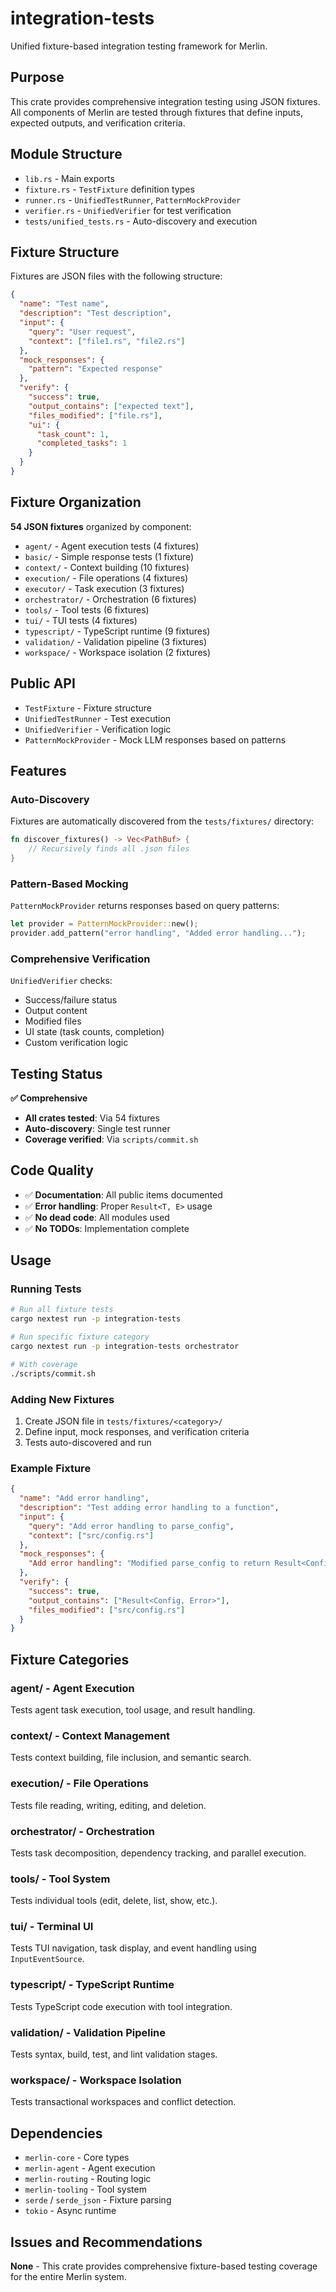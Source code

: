 # integration-tests

Unified fixture-based integration testing framework for Merlin.

## Purpose

This crate provides comprehensive integration testing using JSON fixtures. All components of Merlin are tested through fixtures that define inputs, expected outputs, and verification criteria.

## Module Structure

- `lib.rs` - Main exports
- `fixture.rs` - `TestFixture` definition types
- `runner.rs` - `UnifiedTestRunner`, `PatternMockProvider`
- `verifier.rs` - `UnifiedVerifier` for test verification
- `tests/unified_tests.rs` - Auto-discovery and execution

## Fixture Structure

Fixtures are JSON files with the following structure:

```json
{
  "name": "Test name",
  "description": "Test description",
  "input": {
    "query": "User request",
    "context": ["file1.rs", "file2.rs"]
  },
  "mock_responses": {
    "pattern": "Expected response"
  },
  "verify": {
    "success": true,
    "output_contains": ["expected text"],
    "files_modified": ["file.rs"],
    "ui": {
      "task_count": 1,
      "completed_tasks": 1
    }
  }
}
```

## Fixture Organization

**54 JSON fixtures** organized by component:

- `agent/` - Agent execution tests (4 fixtures)
- `basic/` - Simple response tests (1 fixture)
- `context/` - Context building (10 fixtures)
- `execution/` - File operations (4 fixtures)
- `executor/` - Task execution (3 fixtures)
- `orchestrator/` - Orchestration (6 fixtures)
- `tools/` - Tool tests (6 fixtures)
- `tui/` - TUI tests (4 fixtures)
- `typescript/` - TypeScript runtime (9 fixtures)
- `validation/` - Validation pipeline (3 fixtures)
- `workspace/` - Workspace isolation (2 fixtures)

## Public API

- `TestFixture` - Fixture structure
- `UnifiedTestRunner` - Test execution
- `UnifiedVerifier` - Verification logic
- `PatternMockProvider` - Mock LLM responses based on patterns

## Features

### Auto-Discovery
Fixtures are automatically discovered from the `tests/fixtures/` directory:

```rust
fn discover_fixtures() -> Vec<PathBuf> {
    // Recursively finds all .json files
}
```

### Pattern-Based Mocking
`PatternMockProvider` returns responses based on query patterns:

```rust
let provider = PatternMockProvider::new();
provider.add_pattern("error handling", "Added error handling...");
```

### Comprehensive Verification
`UnifiedVerifier` checks:
- Success/failure status
- Output content
- Modified files
- UI state (task counts, completion)
- Custom verification logic

## Testing Status

**✅ Comprehensive**

- **All crates tested**: Via 54 fixtures
- **Auto-discovery**: Single test runner
- **Coverage verified**: Via `scripts/commit.sh`

## Code Quality

- ✅ **Documentation**: All public items documented
- ✅ **Error handling**: Proper `Result<T, E>` usage
- ✅ **No dead code**: All modules used
- ✅ **No TODOs**: Implementation complete

## Usage

### Running Tests
```bash
# Run all fixture tests
cargo nextest run -p integration-tests

# Run specific fixture category
cargo nextest run -p integration-tests orchestrator

# With coverage
./scripts/commit.sh
```

### Adding New Fixtures
1. Create JSON file in `tests/fixtures/<category>/`
2. Define input, mock responses, and verification criteria
3. Tests auto-discovered and run

### Example Fixture
```json
{
  "name": "Add error handling",
  "description": "Test adding error handling to a function",
  "input": {
    "query": "Add error handling to parse_config",
    "context": ["src/config.rs"]
  },
  "mock_responses": {
    "Add error handling": "Modified parse_config to return Result<Config, Error>"
  },
  "verify": {
    "success": true,
    "output_contains": ["Result<Config, Error>"],
    "files_modified": ["src/config.rs"]
  }
}
```

## Fixture Categories

### agent/ - Agent Execution
Tests agent task execution, tool usage, and result handling.

### context/ - Context Management
Tests context building, file inclusion, and semantic search.

### execution/ - File Operations
Tests file reading, writing, editing, and deletion.

### orchestrator/ - Orchestration
Tests task decomposition, dependency tracking, and parallel execution.

### tools/ - Tool System
Tests individual tools (edit, delete, list, show, etc.).

### tui/ - Terminal UI
Tests TUI navigation, task display, and event handling using `InputEventSource`.

### typescript/ - TypeScript Runtime
Tests TypeScript code execution with tool integration.

### validation/ - Validation Pipeline
Tests syntax, build, test, and lint validation stages.

### workspace/ - Workspace Isolation
Tests transactional workspaces and conflict detection.

## Dependencies

- `merlin-core` - Core types
- `merlin-agent` - Agent execution
- `merlin-routing` - Routing logic
- `merlin-tooling` - Tool system
- `serde` / `serde_json` - Fixture parsing
- `tokio` - Async runtime

## Issues and Recommendations

**None** - This crate provides comprehensive fixture-based testing coverage for the entire Merlin system.
